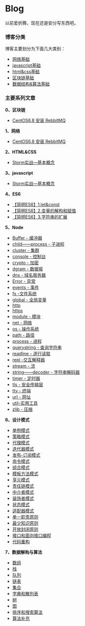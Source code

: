 # Blog 
以前爱折腾，现在还是安分写东西吧。
### 博客分类
博客主要划分为下面几大类别：
* [网络基础](https://github.com/wangzilaogong/Blog/projects/3)
* [javascript基础](https://github.com/wangzilaogong/Blog/projects/1)
* [html&css基础](https://github.com/wangzilaogong/Blog/projects/2)
* [区块链基础]()
* [数据结构&算法基础]()



### 主要系列文章

**0、区块链**

- [CentOS6.8 安装 RebbitMQ]()

**1、网络**

- [CentOS6.8 安装 RebbitMQ]()

**2、HTML&CSS**

- [Storm实战—基本概念]()

**3、javascript**

- [Storm实战—基本概念]()

**4、ES6**

- [【简明ES6】1.let&const](https://github.com/wangzilaogong/Blog/issues/15)
- [【简明ES6】2.变量的解构和赋值](https://github.com/wangzilaogong/Blog/issues/16)
- [【简明ES6】3.字符串的扩展](https://github.com/wangzilaogong/Blog/issues/17)


**5、Node**

- [Buffer - 缓冲器]()
- [child——process - 子进程]()
- [cluster - 集群]()
- [console - 控制台]()
- [crypto - 加密]()
- [dgram - 数据报]()
- [dns - 域名服务器]()
- [ Error - 异常]()
- [events - 事件]()
- [fs -文件系统]()
- [global - 全局变量]()
- [http]()
- [https]()
- [module - 模块]()
- [net - 网络]()
- [os - 操作系统]()
- [path - 路径]()
- [process - 进程]()
- [querystring - 查询字符串]()
- [readline - 逐行读取]()
- [repl -交互解释器]()
- [stream - 流]()
- [string——decoder - 字符串解码器]()
- [timer - 定时器]()
- [tls - 安全传输层]()
- [tty - 终端]()
- [url - 网址]()
- [util-实用工具]()
- [zlib - 压缩]()

**6、设计模式**

- [单例模式]()
- [策略模式]()
- [代理模式]()
- [迭代器模式]()
- [发布-订阅模式]()
- [命令模式]()
- [组合模式]()
- [模板方法模式]()
- [享元模式]()
- [责任链模式]()
- [中介者模式]()
- [装饰者模式]()
- [状态模式]()
- [适配器模式]()
- [单一职责原则]()
- [最少知识原则]()
- [开放封闭原则]()
- [接口和面向接口编程]()
- [代码重构]()

**7、数据解构与算法**

- [数组]()
- [栈]()
- [队列]()
- [链表]()
- [集合]()
- [字典和散列表]()
- [树]()
- [图]()
- [排序和搜索算法]()
- [算法补充]()

